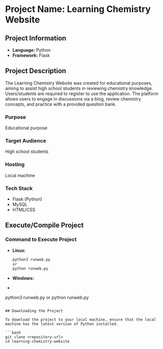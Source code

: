 # Project Name: Learning Chemistry Website

## Project Information

- **Language:** Python
- **Framework:** Flask

## Project Description

The Learning Chemistry Website was created for educational purposes, aiming to assist high school students in reviewing chemistry knowledge. Users/students are required to register to use the application. The platform allows users to engage in discussions via a blog, review chemistry concepts, and practice with a provided question bank.

### Purpose
Educational purpose

### Target Audience
High school students

### Hosting
Local machine

### Tech Stack

- Flask (Python)
- MySQL
- HTML/CSS

## Execute/Compile Project

### Command to Execute Project

- **Linux:**
  ```bash
  python3 runweb.py
  or
  python runweb.py
  ```
  
- **Windows:**
-   ```bash
  python3 runweb.py
  or
  python runweb.py
  ```

## Downloading the Project

To download the project to your local machine, ensure that the local machine has the latest version of Python installed.

```bash
git clone <repository-url>
cd learning-chemistry-website
```


  
